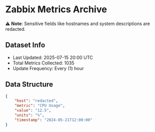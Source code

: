 # Zabbix Metrics Archive

⚠️ **Note**: Sensitive fields like hostnames and system descriptions are redacted.

## Dataset Info
- Last Updated: 2025-07-15 20:00 UTC
- Total Metrics Collected: 1035
- Update Frequency: Every (1) hour

## Data Structure
```json
{
    "host": "redacted",
    "metric": "CPU Usage",
    "value": "12.5",
    "units": "%",
    "timestamp": "2024-05-21T12:00:00"
}
```
